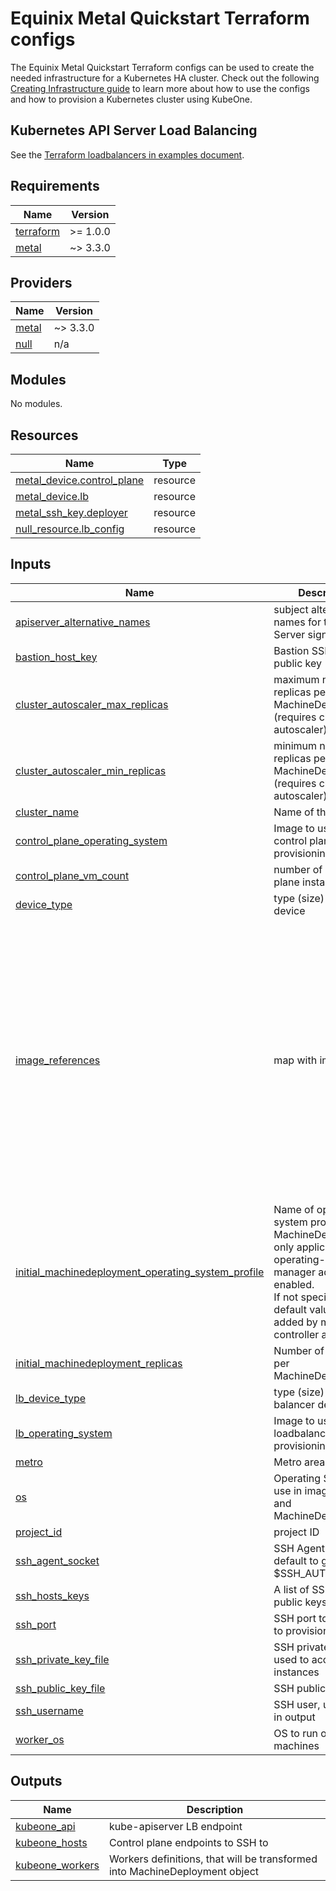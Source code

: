 # Equinix Metal Quickstart Terraform configs

The Equinix Metal Quickstart Terraform configs can be used to create the needed
infrastructure for a Kubernetes HA cluster. Check out the following
[Creating Infrastructure guide][docs-infrastructure] to learn more about how to
use the configs and how to provision a Kubernetes cluster using KubeOne.

## Kubernetes API Server Load Balancing

See the [Terraform loadbalancers in examples document][docs-tf-loadbalancer].

[docs-infrastructure]: https://docs.kubermatic.com/kubeone/main/guides/using-terraform-configs/
[docs-tf-loadbalancer]: https://docs.kubermatic.com/kubeone/main/examples/ha-load-balancing/

## Requirements

| Name | Version |
|------|---------|
| <a name="requirement_terraform"></a> [terraform](#requirement\_terraform) | >= 1.0.0 |
| <a name="requirement_metal"></a> [metal](#requirement\_metal) | ~> 3.3.0 |

## Providers

| Name | Version |
|------|---------|
| <a name="provider_metal"></a> [metal](#provider\_metal) | ~> 3.3.0 |
| <a name="provider_null"></a> [null](#provider\_null) | n/a |

## Modules

No modules.

## Resources

| Name | Type |
|------|------|
| [metal_device.control_plane](https://registry.terraform.io/providers/equinix/metal/latest/docs/resources/device) | resource |
| [metal_device.lb](https://registry.terraform.io/providers/equinix/metal/latest/docs/resources/device) | resource |
| [metal_ssh_key.deployer](https://registry.terraform.io/providers/equinix/metal/latest/docs/resources/ssh_key) | resource |
| [null_resource.lb_config](https://registry.terraform.io/providers/hashicorp/null/latest/docs/resources/resource) | resource |

## Inputs

| Name | Description | Type | Default | Required |
|------|-------------|------|---------|:--------:|
| <a name="input_apiserver_alternative_names"></a> [apiserver\_alternative\_names](#input\_apiserver\_alternative\_names) | subject alternative names for the API Server signing cert. | `list(string)` | `[]` | no |
| <a name="input_bastion_host_key"></a> [bastion\_host\_key](#input\_bastion\_host\_key) | Bastion SSH host public key | `string` | `null` | no |
| <a name="input_cluster_autoscaler_max_replicas"></a> [cluster\_autoscaler\_max\_replicas](#input\_cluster\_autoscaler\_max\_replicas) | maximum number of replicas per MachineDeployment (requires cluster-autoscaler) | `number` | `0` | no |
| <a name="input_cluster_autoscaler_min_replicas"></a> [cluster\_autoscaler\_min\_replicas](#input\_cluster\_autoscaler\_min\_replicas) | minimum number of replicas per MachineDeployment (requires cluster-autoscaler) | `number` | `0` | no |
| <a name="input_cluster_name"></a> [cluster\_name](#input\_cluster\_name) | Name of the cluster | `string` | n/a | yes |
| <a name="input_control_plane_operating_system"></a> [control\_plane\_operating\_system](#input\_control\_plane\_operating\_system) | Image to use for control plane provisioning | `string` | `""` | no |
| <a name="input_control_plane_vm_count"></a> [control\_plane\_vm\_count](#input\_control\_plane\_vm\_count) | number of control plane instances | `number` | `3` | no |
| <a name="input_device_type"></a> [device\_type](#input\_device\_type) | type (size) of the device | `string` | `"m3.small.x86"` | no |
| <a name="input_image_references"></a> [image\_references](#input\_image\_references) | map with images | <pre>map(object({<br>    image_name   = string<br>    ssh_username = string<br>    worker_os    = string<br>  }))</pre> | <pre>{<br>  "centos": {<br>    "image_name": "centos_7",<br>    "ssh_username": "root",<br>    "worker_os": "centos"<br>  },<br>  "flatcar": {<br>    "image_name": "flatcar_stable",<br>    "ssh_username": "core",<br>    "worker_os": "flatcar"<br>  },<br>  "rockylinux": {<br>    "image_name": "rocky_8",<br>    "ssh_username": "root",<br>    "worker_os": "rockylinux"<br>  },<br>  "ubuntu": {<br>    "image_name": "ubuntu_22_04",<br>    "ssh_username": "root",<br>    "worker_os": "ubuntu"<br>  }<br>}</pre> | no |
| <a name="input_initial_machinedeployment_operating_system_profile"></a> [initial\_machinedeployment\_operating\_system\_profile](#input\_initial\_machinedeployment\_operating\_system\_profile) | Name of operating system profile for MachineDeployments, only applicable if operating-system-manager addon is enabled.<br>If not specified, the default value will be added by machine-controller addon. | `string` | `""` | no |
| <a name="input_initial_machinedeployment_replicas"></a> [initial\_machinedeployment\_replicas](#input\_initial\_machinedeployment\_replicas) | Number of replicas per MachineDeployment | `number` | `2` | no |
| <a name="input_lb_device_type"></a> [lb\_device\_type](#input\_lb\_device\_type) | type (size) of the load balancer device | `string` | `"m3.small.x86"` | no |
| <a name="input_lb_operating_system"></a> [lb\_operating\_system](#input\_lb\_operating\_system) | Image to use for loadbalancer provisioning | `string` | `"ubuntu_22_04"` | no |
| <a name="input_metro"></a> [metro](#input\_metro) | Metro area for cluster | `string` | `"AM"` | no |
| <a name="input_os"></a> [os](#input\_os) | Operating System to use in image filtering and MachineDeployment | `string` | `"ubuntu"` | no |
| <a name="input_project_id"></a> [project\_id](#input\_project\_id) | project ID | `string` | n/a | yes |
| <a name="input_ssh_agent_socket"></a> [ssh\_agent\_socket](#input\_ssh\_agent\_socket) | SSH Agent socket, default to grab from $SSH\_AUTH\_SOCK | `string` | `"env:SSH_AUTH_SOCK"` | no |
| <a name="input_ssh_hosts_keys"></a> [ssh\_hosts\_keys](#input\_ssh\_hosts\_keys) | A list of SSH hosts public keys to verify | `list(string)` | `null` | no |
| <a name="input_ssh_port"></a> [ssh\_port](#input\_ssh\_port) | SSH port to be used to provision instances | `number` | `22` | no |
| <a name="input_ssh_private_key_file"></a> [ssh\_private\_key\_file](#input\_ssh\_private\_key\_file) | SSH private key file used to access instances | `string` | `""` | no |
| <a name="input_ssh_public_key_file"></a> [ssh\_public\_key\_file](#input\_ssh\_public\_key\_file) | SSH public key file | `string` | `"~/.ssh/id_rsa.pub"` | no |
| <a name="input_ssh_username"></a> [ssh\_username](#input\_ssh\_username) | SSH user, used only in output | `string` | `""` | no |
| <a name="input_worker_os"></a> [worker\_os](#input\_worker\_os) | OS to run on worker machines | `string` | `""` | no |

## Outputs

| Name | Description |
|------|-------------|
| <a name="output_kubeone_api"></a> [kubeone\_api](#output\_kubeone\_api) | kube-apiserver LB endpoint |
| <a name="output_kubeone_hosts"></a> [kubeone\_hosts](#output\_kubeone\_hosts) | Control plane endpoints to SSH to |
| <a name="output_kubeone_workers"></a> [kubeone\_workers](#output\_kubeone\_workers) | Workers definitions, that will be transformed into MachineDeployment object |
